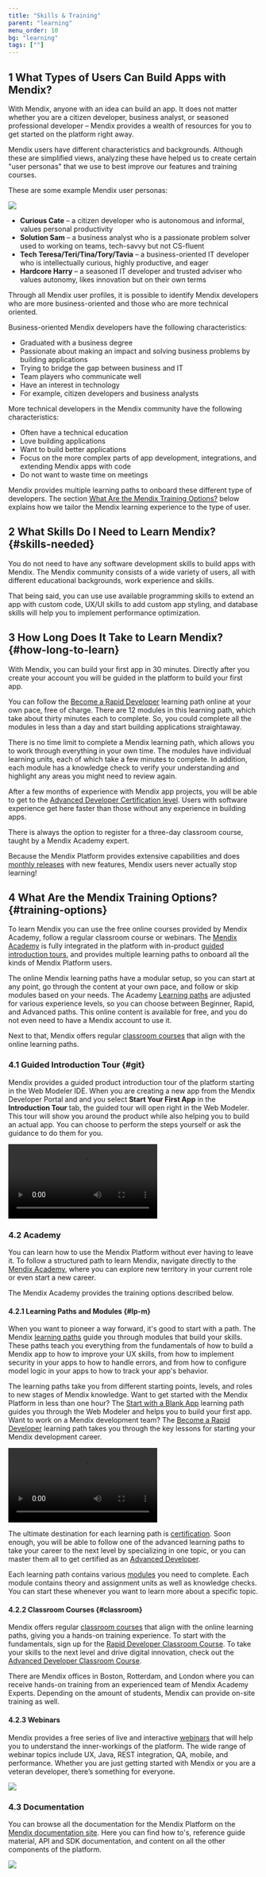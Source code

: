 ```yaml
---
title: "Skills & Training"
parent: "learning"
menu_order: 10
bg: "learning"
tags: [""]
---
```


## 1 What Types of Users Can Build Apps with Mendix?

With Mendix, anyone with an idea can build an app. It does not matter whether you are a citizen developer, business analyst, or seasoned professional developer – Mendix provides a wealth of resources for you to get started on the platform right away.

Mendix users have different characteristics and backgrounds. Although these are simplified views, analyzing these have helped us to create certain "user personas" that we use to best improve our features and training courses.

These are some example Mendix user personas:

![](attachments/dev-personas2.png)

* **Curious Cate** – a citizen developer who is autonomous and informal, values personal productivity
* **Solution Sam** – a business analyst who is a passionate problem solver used to working on teams, tech-savvy but not CS-fluent
* **Tech Teresa/Teri/Tina/Tory/Tavia** – a business-oriented IT developer who is intellectually curious, highly productive, and eager
* **Hardcore Harry** – a seasoned IT developer and trusted adviser who values autonomy, likes innovation but on their own terms

Through all Mendix user profiles, it is possible to identify Mendix developers who are more business-oriented and those who are more technical oriented.

Business-oriented Mendix developers have the following characteristics:

* Graduated with a business degree
* Passionate about making an impact and solving business problems by building applications
* Trying to bridge the gap between business and IT
* Team players who communicate well
* Have an interest in technology
* For example, citizen developers and business analysts

More technical developers in the Mendix community have the following characteristics:

* Often have a technical education
* Love building applications
* Want to build better applications
* Focus on the more complex parts of app development, integrations, and extending Mendix apps with code
* Do not want to waste time on meetings

Mendix provides multiple learning paths to onboard these different type of developers. The section [What Are the Mendix Training Options?](#training-options) below explains how we tailor the Mendix learning experience to the type of user.

## 2 What Skills Do I Need to Learn Mendix? {#skills-needed}

You do not need to have any software development skills to build apps with Mendix. The Mendix community consists of a wide variety of users, all with different educational backgrounds, work experience and skills.

That being said, you can use use available programming skills to extend an app with custom code, UX/UI skills to add custom app styling, and database skills will help you to implement performance optimization.

## 3 How Long Does It Take to Learn Mendix? {#how-long-to-learn}

With Mendix, you can build your first app in 30 minutes. Directly after you create your account you will be guided in the platform to build your first app.

You can follow the [Become a Rapid Developer](https://gettingstarted.mendixcloud.com/link/path/10) learning path online at your own pace, free of charge. There are 12 modules in this learning path, which take about thirty minutes each to complete. So, you could complete all the modules in less than a day and start building applications straightaway.

There is no time limit to complete a Mendix learning path, which allows you to work through everything in your own time. The modules have individual learning units, each of which take a few minutes to complete. In addition, each module has a knowledge check to verify your understanding and highlight any areas you might need to review again.

After a few months of experience with Mendix app projects, you will be able to get to the [Advanced Developer Certification level](https://gettingstarted.mendixcloud.com/link/certification/advanced). Users with software experience get here faster than those without any experience in building apps.

There is always the option to register for a three-day classroom course, taught by a Mendix Academy expert.

Because the Mendix Platform provides extensive capabilities and does [monthly releases](https://www.mendix.com/releases/) with new features, Mendix users never actually stop learning!

## 4 What Are the Mendix Training Options? {#training-options}

To learn Mendix you can use the free online courses provided by Mendix Academy, follow a regular classroom course or webinars. The [Mendix Academy](https://gettingstarted.mendixcloud.com/) is fully integrated in the platform with in-product [guided introduction tours](#git), and provides multiple learning paths to onboard all the kinds of Mendix Platform users.

The online Mendix learning paths have a modular setup, so you can start at any point, go through the content at your own pace, and follow or skip modules based on your needs. The Academy [Learning paths](#lp-m) are adjusted for various experience levels, so you can choose between Beginner, Rapid, and Advanced paths. This online  content is available for free, and you do not even need to have a Mendix account to use it.

Next to that, Mendix offers regular [classroom courses](#classroom) that align with the online learning paths.

### 4.1 Guided Introduction Tour {#git}

Mendix provides a guided product introduction tour of the platform starting in the Web Modeler IDE. When you are creating a new app from the Mendix Developer Portal and and you select **Start Your First App** in the **Introduction Tour** tab, the guided tour will open right in the Web Modeler. This tour will show you around the product while also helping you to build an actual app. You can choose to perform the steps yourself or ask the guidance to do them for you.

<video controls  src="attachments/guidance_do.mp4">VIDEO</video>

### 4.2 Academy

You can learn how to use the Mendix Platform without ever having to leave it. To follow a structured path to learn Mendix, navigate directly to the [Mendix Academy](https://gettingstarted.mendixcloud.com/link/home), where you can explore new territory in your current role or even start a new career.

The Mendix Academy provides the training options described below.

#### 4.2.1 Learning Paths and Modules {#lp-m}

When you want to pioneer a way forward, it's good to start with a path. The Mendix [learning paths](https://gettingstarted.mendixcloud.com/link/path) guide you through modules that build your skills. These paths teach you everything from the fundamentals of how to build a Mendix app to how to improve your UX skills, from how to implement security in your apps to how to handle errors, and from how to configure model logic in your apps to how to track your app's behavior.

The learning paths take you from different starting points, levels, and roles to new stages of Mendix knowledge. Want to get started with the Mendix Platform in less than one hour? The [Start with a Blank App](https://gettingstarted.mendixcloud.com/link/path/14) learning path guides you through the Web Modeler and helps you to build your first app. Want to work on a Mendix development team? The [Become a Rapid Developer](https://gettingstarted.mendixcloud.com/link/path/10) learning path takes you through the key lessons for starting your Mendix development career.

<video controls  src="attachments/learning-path.mp4">VIDEO</video>

The ultimate destination for each learning path is [certification](https://gettingstarted.mendixcloud.com/link/certification). Soon enough, you will be able to follow one of the advanced learning paths to take your career to the next level by specializing in one topic, or you can master them all to get certified as an [Advanced Developer](certification-talent#get-certified).

Each learning path contains various [modules](https://gettingstarted.mendixcloud.com/link/module) you need to complete. Each module contains theory and assignment units as well as knowledge checks. You can start these whenever you want to learn more about a specific topic.

#### 4.2.2 Classroom Courses {#classroom}

Mendix offers regular [classroom courses](https://gettingstarted.mendixcloud.com/link/classroom) that align with the online learning paths, giving you a hands-on training experience. To start with the fundamentals, sign up for the [Rapid Developer Classroom Course](https://gettingstarted.mendixcloud.com/link/classroom/rapid). To take your skills to the next level and drive digital innovation, check out the [Advanced Developer Classroom Course](https://gettingstarted.mendixcloud.com/link/classroom/advanced).

There are Mendix offices in Boston, Rotterdam, and London where you can receive hands-on training from an experienced team of Mendix Academy Experts. Depending on the amount of students, Mendix can provide on-site training as well.

#### 4.2.3 Webinars

Mendix provides a free series of live and interactive [webinars](https://gettingstarted.mendixcloud.com/link/webinar) that will help you to understand the inner-workings of the platform. The wide range of webinar topics include UX, Java, REST integration, QA, mobile, and performance. Whether you are just getting started with Mendix or you are a veteran developer, there’s something for everyone.

![](attachments/webinars.png)

### 4.3 Documentation

You can browse all the documentation for the Mendix Platform on the [Mendix documentation site](https://docs.mendix.com). Here you can find how to's, reference guide material, API and SDK documentation, and content on all the other components of the platform.

![](attachments/docs.png)
